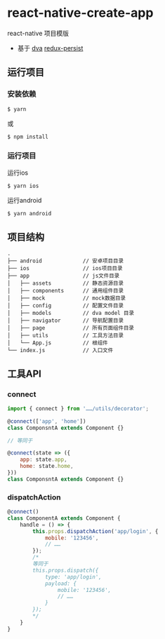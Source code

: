 # react-native-create-app
react-native 项目模版
- 基于
[dva](https://dvajs.com/)
[redux-persist](https://github.com/rt2zz/redux-persist)

## 运行项目

### 安装依赖
```bash
$ yarn
```
或
```bash
$ npm install
```

### 运行项目
运行ios

```bash
$ yarn ios
```

运行android

```bash
$ yarn android
```

## 项目结构
```
.
├── android             // 安卓项目目录
├── ios                 // ios项目目录
├── app                 // js文件目录
│   ├── assets          // 静态资源目录
│   ├── components      // 通用组件目录
│   ├── mock            // mock数据目录
│   ├── config          // 配置文件目录
│   ├── models          // dva model 目录
│   ├── navigator       // 导航配置目录
│   ├── page            // 所有页面组件目录
│   ├── utils           // 工具方法目录
│   └── App.js          // 根组件
└── index.js            // 入口文件
```

## 工具API

### connect
```js
import { connect } from '……/utils/decorator';

@connect(['app', 'home'])
class ComponsntA extends Component {}

// 等同于

@connect(state => ({
    app: state.app,
    home: state.home,
}))
class ComponsntA extends Component {}
```

### dispatchAction
```js
@connect()
class ComponentA extends Component {
    handle = () => {
        this.props.dispatchAction('app/login', {
            mobile: '123456',
            // ……
        });
        /*
        等同于
        this.props.dispatch({
            type: 'app/login',
            payload: {
                mobile: '123456',
                // ……
            }
        });
        */
    }
}
```